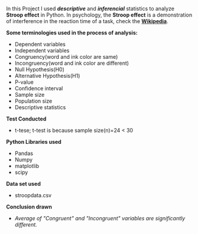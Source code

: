 
In this Project I used **_descriptive_** and **_inferencial_** statistics to analyze **Stroop effect** in Python. In psychology, the **Stroop effect** is a demonstration of interference in the reaction time of a task, check the __[Wikipedia](https://en.wikipedia.org/wiki/Stroop_effect)__.

**Some terminologies used in the process of analysis:**
- Dependent variables
- Independent variables
- Congruency(word and ink color are same)
- Incongruency(word and ink color are different)
- Null Hypothesis(H0)
- Alternative Hypothesis(H1)
- P-value
- Confidence interval
- Sample size
- Population size
- Descriptive statistics

**Test Conducted**
- t-tese; t-test is because sample size(n)=24 < 30

**Python Libraries used**
- Pandas
- Numpy
- matplotlib
- scipy

**Data set used**
- stroopdata.csv

**Conclusion drawn**
- _Average of "Congruent" and "Incongruent" variables are significantly different._
